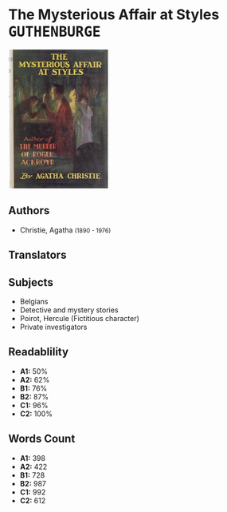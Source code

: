 # The Mysterious Affair at Styles <kbd>GUTHENBURGE</kbd>

![](./cover.medium.jpg "")

## Authors


 - Christie, Agatha <small>(1890 - 1976)</small>

## Translators



## Subjects


 - Belgians
 - Detective and mystery stories
 - Poirot, Hercule (Fictitious character)
 - Private investigators

## Readablility


 - **A1:** 50%
 - **A2:** 62%
 - **B1:** 76%
 - **B2:** 87%
 - **C1:** 96%
 - **C2:** 100%

## Words Count


 - **A1:** 398
 - **A2:** 422
 - **B1:** 728
 - **B2:** 987
 - **C1:** 992
 - **C2:** 612
